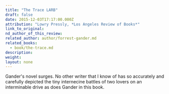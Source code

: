 ```yaml
---
title: "The Trace LARB"
draft: false
date: 2015-12-03T17:17:00.000Z
attribution: "Lowry Pressly, *Los Angeles Review of Books*"
link_to_original:
nd_author_of_this_review:
related_author: author/forrest-gander.md
related_books:
  - book/the-trace.md
description:
weight:
layout: none
---
```

Gander's novel surges. No other writer that I know of has so accurately and carefully depicted the tiny internecine battles of two lovers on an interminable drive as does Gander in this book.


